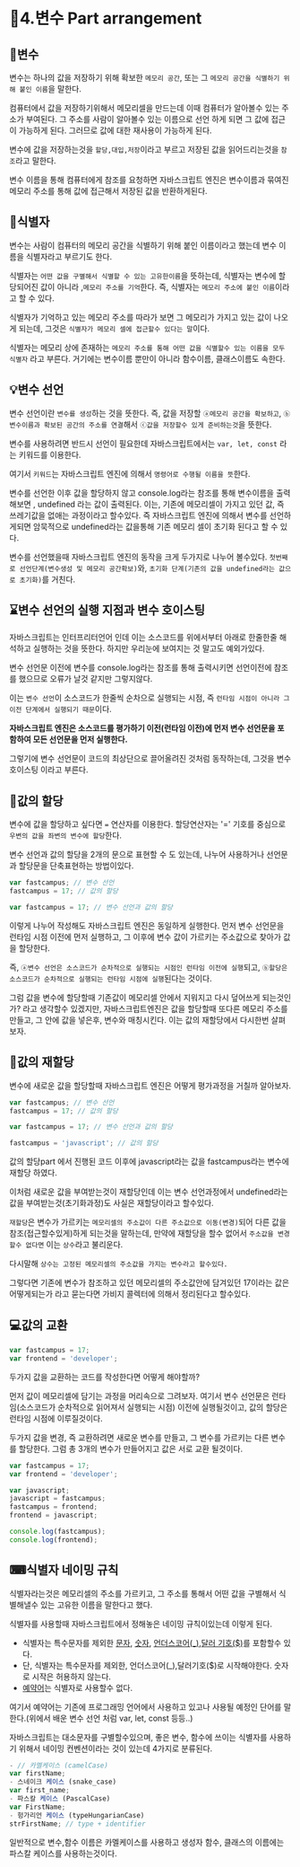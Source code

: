 # 🎈4.변수 Part arrangement

## 🔎변수

변수는 하나의 값을 저장하기 위해 확보한 `메모리 공간`, 또는 그 `메모리 공간을 식별하기 위해 붙인 이름`을 말한다.

컴퓨터에서 값을 저장하기위해서 메모리셀을 만드는데 이때 컴퓨터가 알아볼수 있는 주소가 부여된다. 그 주소를 사람이 알아볼수 있는 이름으로 선언 하게 되면 그 값에 접근이 가능하게 된다. 그러므로 값에 대한 재사용이 가능하게 된다.

변수에 값을 저장하는것을 `할당,대입,저장`이라고 부르고 저장된 값을 읽어드리는것을 `참조`라고 말한다.

변수 이름을 통해 컴퓨터에게 참조를 요청하면 자바스크립트 엔진은 변수이름과 묶여진 메모리 주소를 통해 값에 접근해서 저장된 값을 반환하게된다.

## 📌식별자

변수는 사람이 컴퓨터의 메모리 공간을 식별하기 위해 붙인 이름이라고 했는데 변수 이름을 식별자라고 부르기도 한다.

식별자는 `어떤 값을 구별해서 식별할 수 있는 고유한이름`을 뜻하는데, 식별자는 변수에 할당되어진 값이 아니라 ,`메모리 주소를 기억`한다. 즉, 식별자는 `메모리 주소에 붙인 이름`이라고 할 수 있다.

식별자가 기억하고 있는 메모리 주소를 따라가 보면 그 메모리가 가지고 있는 값이 나오게 되는데, 그것은 `식별자가 메모리 셀에 접근할수 있다는 말`이다.

식별자는 메모리 상에 존재하는 `메모리 주소를 통해 어떤 값을 식별할수 있는 이름을 모두 식별자` 라고 부른다. 거기에는 변수이름 뿐만이 아니라 함수이름, 클래스이름도 속한다.

## 💡변수 선언

변수 선언이란 `변수를 생성`하는 것을 뜻한다. 즉, 값을 저장할 `ⓐ메모리 공간을 확보하고`, `ⓑ변수이름과 확보된 공간의 주소를 연결`해서 `ⓒ값을 저장할수 있게 준비하는것`을 뜻한다.

변수를 사용하려면 반드시 선언이 필요한데 자바스크립트에서는 `var, let, const` 라는 키워드를 이용한다.

여기서 `키워드`는 자바스크립트 엔진에 의해서 `명령어로 수행될 이름을 뜻`한다.

변수를 선언한 이후 값을 할당하지 않고 console.log라는 참조를 통해 변수이름을 출력해보면 , undefined 라는 값이 출력된다. 이는, 기존에 메모리셀이 가지고 있던 값, 즉 쓰레기값을 없애는 과정이라고 할수있다. 즉 자바스크립트 엔진에 의해서 변수를 선언하게되면 암묵적으로 undefined라는 값을통해 기존 메모리 셀이 초기화 된다고 할 수 있다.

변수를 선언했을때 자바스크립트 엔진의 동작을 크게 두가지로 나누어 볼수있다. `첫번째로 선언단계(변수생성 및 메모리 공간확보)`와, `초기화 단계(기존의 값을 undefined라는 값으로 초기화)`를 거친다.

## ⌛변수 선언의 실행 지점과 변수 호이스팅

자바스크립트는 인터프리터언어 인데 이는 소스코드를 위에서부터 아래로 한줄한줄 해석하고 실행하는 것을 뜻한다. 하지만 우리눈에 보여지는 것 말고도 예외가있다.

변수 선언문 이전에 변수를 console.log라는 참조를 통해 출력시키면 선언이전에 참조를 했으므로 오류가 날것 같지만 그렇지않다.

이는 `변수 선언`이 소스코드가 한줄씩 순차으로 실행되는 시점, 즉 `런타임 시점이 아니라 그 이전 단계에서 실행되기 때문`이다.

**자바스크립트 엔진은 소스코드를 평가하기 이전(런타임 이전)에 먼저 변수 선언문을 포함하여 모든 선언문을 먼저 실행한다.**

그렇기에 변수 선언문이 코드의 최상단으로 끌어올려진 것처럼 동작하는데, 그것을 변수 호이스팅 이라고 부른다.

## 📎값의 할당

변수에 값을 할당하고 싶다면 `=` 연산자를 이용한다.
할당연산자는 '=' 기호를 중심으로 `우변의 값을 좌변의 변수에 할당`한다.

변수 선언과 값의 할당을 2개의 문으로 표현할 수 도 있는데, 나누어 사용하거나 선언문과 할당문을 단축표현하는 방법이있다.

```javascript
var fastcampus; // 변수 선언
fastcampus = 17; // 값의 할당

var fastcampus = 17; // 변수 선언과 값의 할당
```

이렇게 나누어 작성해도 자바스크립트 엔진은 동일하게 실행한다. 먼저 변수 선언문을 런타임 시점 이전에 먼저 실행하고, 그 이후에 변수 값이 가르키는 주소값으로 찾아가 값을 할당한다.

즉, `ⓐ변수 선언은 소스코드가 순차적으로 실행되는 시점인 런타임 이전에 실행`되고, `ⓑ할당은 소스코드가 순차적으로 실행되는 런타임 시점에 실행`된다는 것이다.

그럼 값을 변수에 할당할때 기존값이 메모리셀 안에서 지워지고 다시 덮어쓰게 되는것인가? 라고 생각할수 있겠지만, 자바스크립트엔진은 값을 할당할때 또다른 메모리 주소를 만들고, 그 안에 값을 넣은후, 변수와 매칭시킨다.
이는 값의 재할당에서 다시한번 살펴보자.

## 🔨값의 재할당

변수에 새로운 값을 할당할때 자바스크립트 엔진은 어떻게 평가과정을 거칠까 알아보자.

```javascript
var fastcampus; // 변수 선언
fastcampus = 17; // 값의 할당

var fastcampus = 17; // 변수 선언과 값의 할당

fastcampus = 'javascript'; // 값의 할당
```

값의 할당part 에서 진행된 코드 이후에 javascript라는 값을 fastcampus라는 변수에 재할당 하였다.

이처럼 새로운 값을 부여받는것이 재할당인데 이는 변수 선언과정에서 undefined라는 값을 부여받는것(초기화과정)도 사실은 재할당이라고 할수있다.

`재할당`은 변수가 가르키는 `메모리셀의 주소값이 다른 주소값으로 이동(변경)`되어 다른 값을 참조(접근할수있게)하게 되는것을 말하는데, 만약에 재할당을 할수 없어서 `주소값을 변경할수 없다면` 이는 `상수`라고 불리운다.

다시말해 `상수는 고정된 메모리셀의 주소값을 가지는 변수라고 할수있다.`

그렇다면 기존에 변수가 참조하고 있던 메모리셀의 주소값안에 담겨있던 17이라는 값은 어떻게되는가 라고 묻는다면 가비지 콜렉터에 의해서 정리된다고 할수있다.

## 💻값의 교환

```javascript
var fastcampus = 17;
var frontend = 'developer';
```

두가지 값을 교환하는 코드를 작성한다면 어떻게 해야할까?

먼저 값이 메모리셀에 담기는 과정을 머리속으로 그려보자.
여기서 변수 선언문은 런타임(소스코드가 순차적으로 읽어져서 실행되는 시점) 이전에 실행될것이고, 값의 할당은 런타임 시점에 이루질것이다.

두가지 값을 변경, 즉 교환하려면 새로운 변수를 만들고, 그 변수를 가르키는 다른 변수를 할당한다. 그럼 총 3개의 변수가 만들어지고 값은 서로 교환 될것이다.

```javascript
var fastcampus = 17;
var frontend = 'developer';

var javascript;
javascript = fastcampus;
fastcampus = frontend;
frontend = javascript;

console.log(fastcampus);
console.log(frontend);
```

## ⌨식별자 네이밍 규칙

식별자라는것은 메모리셀의 주소를 가르키고, 그 주소를 통해서 어떤 값을 구별해서 식별해낼수 있는 고유한 이름을 말한다고 했다.

식별자를 사용할때 자바스크립트에서 정해놓은 네이밍 규칙이있는데 이렇게 된다.

- 식별자는 특수문자를 제외한 <u>문자</u>, <u>숫자</u>, <u>언더스코어(\_)</u>,<u>달러 기호(\$)</u>를 포함할수 있다.
- 단, 식별자는 특수문자를 제외한, 언더스코어(\_),달러기호(\$)로 시작해야한다. 숫자로 시작은 허용하지 않는다.
- <u>예약어</u>는 식별자로 사용할수 없다.

여기서 예약어는 기존에 프로그래밍 언어에서 사용하고 있고나 사용될 예정인 단어를 말한다.(위에서 배운 변수 선언 처럼 var, let, const 등등..)

자바스크립트는 대소문자를 구별할수있으며, 좋은 변수, 함수에 쓰이는 식별자를 사용하기 위해서 네이밍 컨벤션이라는 것이 있는데 4가지로 분류된다.

```javascript
- // 카멜케이스 (camelCase)
var firstName;
- 스네이크 케이스 (snake_case)
var first_name;
- 파스칼 케이스 (PascalCase)
var FirstName;
- 헝가리언 케이스 (typeHungarianCase)
strFirstName; // type + identifier
```

일반적으로 변수,함수 이름은 카멜케이스를 사용하고 생성자 함수, 클래스의 이름에는 파스칼 케이스를 사용하는것이다.
